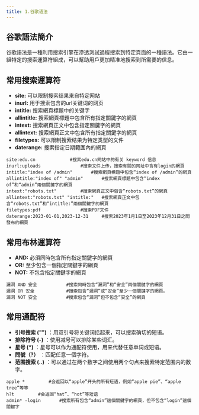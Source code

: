 ```yaml
---
title: 1.谷歌语法
---
```

## 谷歌語法簡介

谷歌語法是一種利用搜索引擎在滲透測試過程搜索到特定頁面的一種語法。它由一組特定的搜索運算符組成，可以幫助用戶更加精准地搜索到所需要的信息。

## 常用搜索運算符

* **site:** 可以限制搜索结果来自特定网站
* **inurl:** 用于搜索包含的url关键词的网页
* **intitle:** 搜索網頁標題中的关键字
* **allintitle:** 搜索網頁標題中包含所有指定關鍵字的網頁
* **intext:** 搜索網頁正文中包含指定關鍵字的網頁
* **allintext:** 搜索網頁正文中包含所有指定關鍵字的網頁
* **filetypes:** 可以限制搜索结果为特定类型的文件
* **daterange:** 搜索指定日期範圍內的網頁

```
site:edu.cn				#搜索edu.cn网站中的有关 keyword 信息
inurl:uploads				#搜索文件上传，搜索有關的网址中含有login的網頁
intitle:"index of /admin"		#搜索網頁標題中包含“index of /admin”的網頁
allintitle:"index of" "admin"		#搜索網頁標題中包含“index of”和“admin”兩個關鍵字的網頁
intext:"robots.txt"			#搜索網頁正文中包含“robots.txt”的網頁
allintext:"robots.txt" "intitle:"	#搜索網頁正文中包含“robots.txt”和“intitle:”兩個關鍵字的網頁
filetypes:pdf				#搜索PDF文件
daterange:2023-01-01,2023-12-31		#搜索2023年1月1日至2023年12月31日之間發布的網頁
```

## 常用布林運算符

* **AND:** 必須同時包含所有指定關鍵字的網頁
* **OR:** 至少包含一個指定關鍵字的網頁
* **NOT:** 不包含指定關鍵字的網頁

```
漏洞 AND 安全			#搜索同時包含“漏洞”和“安全”兩個關鍵字的網頁
漏洞 OR 安全			#搜索包含“漏洞”或“安全”至少一個關鍵字的網頁。
漏洞 NOT 安全			#搜索包含“漏洞”但不包含“安全”的網頁
```

## 常用通配符

* **引号搜索 ("")** ：用双引号将关键词括起来，可以搜索确切的短语。
* **排除符号 (-)** ：使用减号可以排除某些词汇。
* **星号 (*)** ：星号可以作为通配符使用，用来代替任意单词或短语。
* **問號（?）** ：匹配任意一個字符。
* **范围搜索 (..)** ：可以通过在两个数字之间使用两个句点来搜索特定范围内的数字。

```
apple *			#会返回以“apple”开头的所有短语，例如“apple pie”、“apple tree”等等
h?t			#会返回“hat”、“hot”等短语
admin* -login		#搜索所有包含“admin”這個關鍵字的網頁，但不包含“login”這個關鍵字
```
